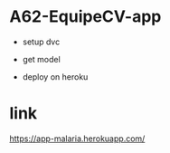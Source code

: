 # A62-EquipeCV-app

* setup dvc

- get model

* deploy on heroku


# link
https://app-malaria.herokuapp.com/